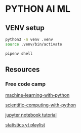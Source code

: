 # PYTHON AI ML

## VENV setup

```bash
python3 -m venv .venv
source .venv/bin/activate
```


```bash
pipenv shell
```
## Resources


### Free code camp

[machine-learning-with-python](https://www.freecodecamp.org/learn/machine-learning-with-python/)

[scientific-computing-with-python](https://www.freecodecamp.org/learn/scientific-computing-with-python/#python-for-everybody)

[jupyter notebook tutorial](https://www.dataquest.io/blog/jupyter-notebook-tutorial/)

[statistics yt playlist](https://www.youtube.com/playlist?list=PL0KQuRyPJoe6KjlUM6iNYgt8d0DwI-IGR)


